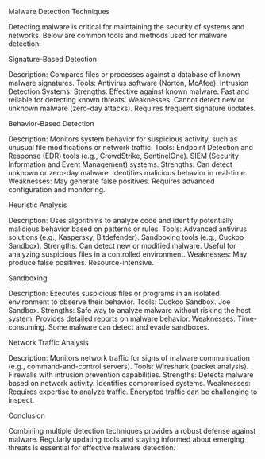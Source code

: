 Malware Detection Techniques

Detecting malware is critical for maintaining the security of systems and networks. Below are common tools and methods used for malware detection:

Signature-Based Detection

Description: Compares files or processes against a database of known malware signatures.
Tools:
Antivirus software (Norton, McAfee).
Intrusion Detection Systems.
Strengths:
Effective against known malware.
Fast and reliable for detecting known threats.
Weaknesses:
Cannot detect new or unknown malware (zero-day attacks).
Requires frequent signature updates.

Behavior-Based Detection

Description: Monitors system behavior for suspicious activity, such as unusual file modifications or network traffic.
Tools:
Endpoint Detection and Response (EDR) tools (e.g., CrowdStrike, SentinelOne).
SIEM (Security Information and Event Management) systems.
Strengths:
Can detect unknown or zero-day malware.
Identifies malicious behavior in real-time.
Weaknesses:
May generate false positives.
Requires advanced configuration and monitoring.

Heuristic Analysis

Description: Uses algorithms to analyze code and identify potentially malicious behavior based on patterns or rules.
Tools:
Advanced antivirus solutions (e.g., Kaspersky, Bitdefender).
Sandboxing tools (e.g., Cuckoo Sandbox).
Strengths:
Can detect new or modified malware.
Useful for analyzing suspicious files in a controlled environment.
Weaknesses:
May produce false positives.
Resource-intensive.

Sandboxing

Description: Executes suspicious files or programs in an isolated environment to observe their behavior.
Tools:
Cuckoo Sandbox.
Joe Sandbox.
Strengths:
Safe way to analyze malware without risking the host system.
Provides detailed reports on malware behavior.
Weaknesses:
Time-consuming.
Some malware can detect and evade sandboxes.

Network Traffic Analysis

Description: Monitors network traffic for signs of malware communication (e.g., command-and-control servers).
Tools:
Wireshark (packet analysis).
Firewalls with intrusion prevention capabilities.
Strengths:
Detects malware based on network activity.
Identifies compromised systems.
Weaknesses:
Requires expertise to analyze traffic.
Encrypted traffic can be challenging to inspect.

Conclusion

Combining multiple detection techniques provides a robust defense against malware. Regularly updating tools and staying informed about emerging threats is essential for effective malware detection.
